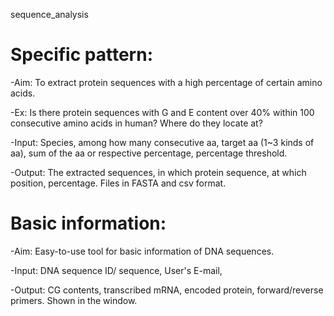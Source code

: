 sequence_analysis

# Specific pattern: 

-Aim: To extract protein sequences with a high percentage of certain amino acids. 

-Ex: Is there protein sequences with G and E content over 40% within 100 consecutive amino acids in human? Where do they locate at?  

-Input: Species, among how many consecutive aa, target aa (1~3 kinds of aa), sum of the aa or respective percentage, percentage threshold. 

-Output: The extracted sequences, in which protein sequence, at which position, percentage. Files in FASTA and csv format.

# Basic information:

-Aim: Easy-to-use tool for basic information of DNA sequences.

-Input: DNA sequence ID/ sequence, User's E-mail,

-Output: CG contents, transcribed mRNA, encoded protein, forward/reverse primers. Shown in the window.
